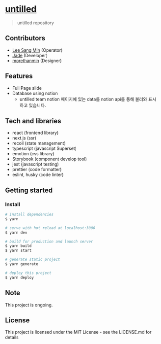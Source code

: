 # [untilled](https://untilled.web.app/)

> untilled repository

## Contributors

- [Lee Sang Min](https://github.com/morethanmin) (Operator)
- [Jade](https://github.com/morethanmin) (Developer)
- [morethanmin](https://github.com/morethanmin) (Designer)

## Features

- Full Page slide
- Database using notion
  - untilled team notion 페이지에 있는 data를 notion api를 통해 불러와 표시하고 있습니다.

## Tech and libraries

- react (frontend library)
- next.js (ssr)
- recoil (state management)
- typescript (javascript Superset)
- emotion (css library)
- Storybook (component develop tool)
- jest (javascript testing)
- prettier (code formatter)
- eslint, husky (code linter)

## Getting started

### Install

```bash
# install dependencies
$ yarn

# serve with hot reload at localhost:3000
$ yarn dev

# build for production and launch server
$ yarn build
$ yarn start

# generate static project
$ yarn generate

# deploy this project
$ yarn deploy
```

## Note

This project is ongoing.

## License

This project is licensed under the MIT License - see the LICENSE.md for details
